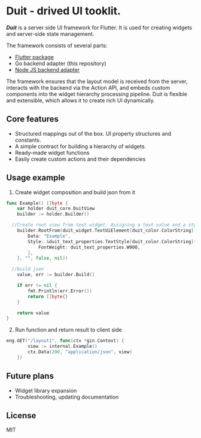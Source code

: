 # Duit - drived UI tooklit.

***Duit*** is a server side UI framework for Flutter. It is used for creating widgets and server-side state management.

The framework consists of several parts:

- [Flutter package](https://github.com/lesleysin/flutter_duit)
- Go backend adapter (this repository)
- [Node JS backend adapter](https://github.com/lesleysin/duit_js)

The framework ensures that the layout model is received from the server, interacts with the backend via the Action API, and embeds custom components into the widget hierarchy processing pipeline. Duit is flexible and extensible, which allows it to create rich UI dynamically.

## Core features
- Structured mappings out of the box. UI property structures and constants.
- A simple contract for building a hierarchy of widgets.
- Ready-made widget functions
- Easily create custom actions and their dependencies

## Usage example

1. Create widget composition and build json from it
```go
func Example() []byte {
	var holder duit_core.DuitView
	builder := holder.Builder()

  //Create root view from text widget. Assigning a text value and a style object
	builder.RootFrom(duit_widget.TextUiElement[duit_color.ColorString](&duit_attributes.TextAttributes[duit_color.ColorString]{
		Data: "Example",
		Style: &duit_text_properties.TextStyle[duit_color.ColorString]{
			FontWeight: duit_text_properties.W900,
		},
	}, "", false, nil))

  //build json
	value, err := builder.Build()

	if err != nil {
		fmt.Println(err.Error())
		return []byte{}
	}

	return value
}
```
2. Run function and return result to client side
```go
eng.GET("/layout1", func(ctx *gin.Context) {
		view := internal.Example()
		ctx.Data(200, "application/json", view)
	})
```

## Future plans
- Widget library expansion
- Troubleshooting, updating documentation

## License
MIT


